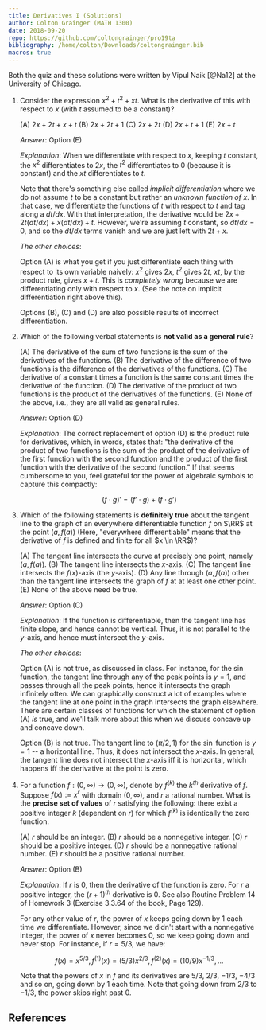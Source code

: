 ```yaml
---
title: Derivatives I (Solutions)
author: Colton Grainger (MATH 1300)
date: 2018-09-20
repo: https://github.com/coltongrainger/pro19ta
bibliography: /home/colton/Downloads/coltongrainger.bib
macros: true
---
```


Both the quiz and these solutions were written by Vipul Naik [@Na12] at the University of Chicago.

1.  Consider the expression $x^2 + t^2 + xt$. What is the derivative of
    this with respect to $x$ (with $t$ assumed to be a constant)?

    (A) $2x + 2t + x + t$
    (B) $2x + 2t + 1$
    (C) $2x + 2t$
    (D) $2x + t + 1$
    (E) $2x + t$

    *Answer*: Option (E)

    *Explanation*: When we differentiate with respect to $x$, keeping
    $t$ constant, the $x^2$ differentiates to $2x$, the $t^2$
    differentiates to $0$ (because it is constant) and the $xt$
    differentiates to $t$.

    Note that there's something else called *implicit differentiation*
    where we do not assume $t$ to be a constant but rather an *unknown
    function of $x$*. In that case, we differentiate the functions of
    $t$ with respect to $t$ and tag along a $dt/dx$. With that
    interpretation, the derivative would be $2x +
      2t(dt/dx) + x(dt/dx) + t$. However, we're assuming $t$ constant,
    so $dt/dx = 0$, and so the $dt/dx$ terms vanish and we are just left
    with $2t + x$.

    *The other choices*:

    Option (A) is what you get if you just differentiate each thing with
    respect to its own variable naively: $x^2$ gives $2x$, $t^2$ gives
    $2t$, $xt$, by the product rule, gives $x + t$. This is *completely
    wrong* because we are differentiating only with respect to $x$. (See
    the note on implicit differentiation right above this).

    Options (B), (C) and (D) are also possible results of incorrect
    differentiation.

2.  Which of the following verbal statements is **not valid as a general rule**?

    (A) The derivative of the sum of two functions is the sum of the
        derivatives of the functions.
    (B) The derivative of the difference of two functions is the
        difference of the derivatives of the functions.
    (C) The derivative of a constant times a function is the same
        constant times the derivative of the function.
    (D) The derivative of the product of two functions is the product of
        the derivatives of the functions.
    (E) None of the above, i.e., they are all valid as general rules.

    *Answer*: Option (D)

    *Explanation*: The correct replacement of option (D) is the product
    rule for derivatives, which, in words, states that: "the derivative
    of the product of two functions is the sum of the product of the
    derivative of the first function with the second function and the
    product of the first function with the derivative of the second
    function." If that seems cumbersome to you, feel grateful for the
    power of algebraic symbols to capture this compactly:

    $$(f \cdot g)' = (f' \cdot g) + (f \cdot g')$$

3.  Which of the following statements is **definitely true** about the
    tangent line to the graph of an everywhere differentiable function
    $f$ on $\RR$ at the point $(a,f(a))$ (Here, "everywhere
    differentiable" means that the derivative of $f$ is defined and
    finite for all $x \in \RR$)?

    (A) The tangent line intersects the curve at precisely one point,
        namely $(a,f(a))$.
    (B) The tangent line intersects the $x$-axis.
    (C) The tangent line intersects the $f(x)$-axis (the $y$-axis).
    (D) Any line through $(a,f(a))$ other than the tangent line
        intersects the graph of $f$ at at least one other point.
    (E) None of the above need be true.

    *Answer*: Option (C)

    *Explanation*: If the function is differentiable, then the tangent
    line has finite slope, and hence cannot be vertical. Thus, it is not
    parallel to the $y$-axis, and hence must intersect the $y$-axis.

    *The other choices*:

    Option (A) is not true, as discussed in class. For instance, for the
    $\sin$ function, the tangent line through any of the peak points is
    $y = 1$, and passes through all the peak points, hence it intersects
    the graph infinitely often. We can graphically construct a lot of
    examples where the tangent line at one point in the graph intersects
    the graph elsewhere. There are certain classes of functions for
    which the statement of option (A) *is* true, and we'll talk more
    about this when we discuss concave up and concave down.

    Option (B) is not true. The tangent line to $(\pi/2,1)$ for the
    $\sin$ function is $y = 1$ -- a horizontal line. Thus, it does not
    intersect the $x$-axis. In general, the tangent line does not
    intersect the $x$-axis iff it is horizontal, which happens iff the
    derivative at the point is zero.

4.  For a function $f: (0,\infty) \to (0,\infty)$, denote by
    $f^{(k)}$ the $k^{th}$ derivative of $f$. Suppose $f(x) := x^r$ with
    domain $(0,\infty)$, and $r$ a rational number. What is the
    **precise set of values** of $r$ satisfying the following: there
    exist a positive integer $k$ (dependent on $r$) for which $f^{(k)}$
    is identically the zero function.

    (A) $r$ should be an integer.
    (B) $r$ should be a nonnegative integer.
    (C) $r$ should be a positive integer.
    (D) $r$ should be a nonnegative rational number.
    (E) $r$ should be a positive rational number.

    *Answer*: Option (B)

    *Explanation*: If $r$ is $0$, then the derivative of the function is
    zero. For $r$ a positive integer, the $(r + 1)^{th}$ derivative is
    $0$. See also Routine Problem 14 of Homework 3 (Exercise 3.3.64 of
    the book, Page 129).

    For any other value of $r$, the power of $x$ keeps going down by $1$
    each time we differentiate. However, since we didn't start with a
    nonnegative integer, the power of $x$ never becomes $0$, so we keep
    going down and never stop. For instance, if $r = 5/3$, we have:

    $$f(x) = x^{5/3}, f^{(1)}(x) = (5/3)x^{2/3}, f^{(2)}(x) = (10/9)x^{-1/3}, \dots$$

    Note that the powers of $x$ in $f$ and its derivatives are $5/3$,
    $2/3$, $-1/3$, $-4/3$ and so on, going down by $1$ each time. Note
    that going down from $2/3$ to $-1/3$, the power skips right past
    $0$.

## References
